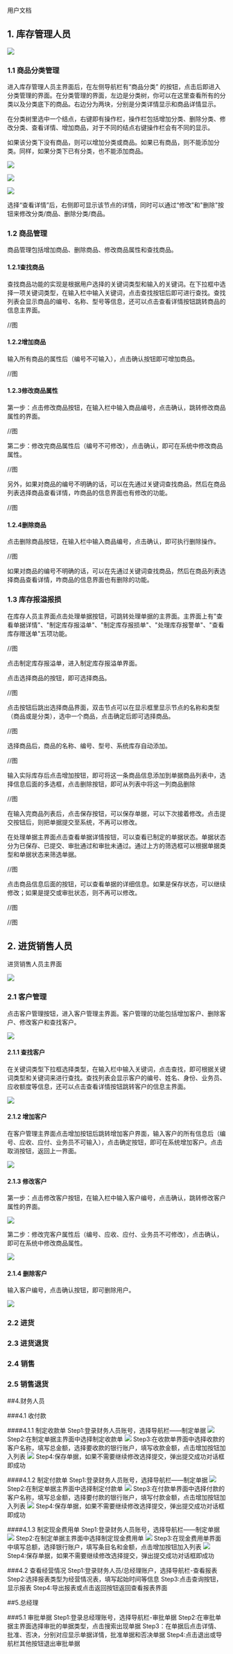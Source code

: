 用户文档



## 1. 库存管理人员

![](http://101.37.19.32:10080/FX/MSPSS/raw/master/doc/img/%E7%94%A8%E6%88%B7%E6%96%87%E6%A1%A3/%E5%BA%93%E5%AD%98%E7%AE%A1%E7%90%86%E4%BA%BA%E5%91%98%E4%B8%BB%E7%95%8C%E9%9D%A2.png)

### 1.1 商品分类管理

进入库存管理人员主界面后，在左侧导航栏有“商品分类” 的按钮，点击后即进入分类管理的界面。在分类管理的界面，左边是分类树，你可以在这里查看所有的分类以及分类底下的商品。右边分为两块，分别是分类详情显示和商品详情显示。



在分类树里选中一个结点，右键即有操作栏，操作栏包括增加分类、删除分类、修改分类、查看详情、增加商品，对于不同的结点右键操作栏会有不同的显示。

如果该分类下没有商品，则可以增加分类或商品。如果已有商品，则不能添加分类。同样，如果分类下已有分类，也不能添加商品。

![](http://101.37.19.32:10080/FX/MSPSS/raw/master/doc/img/%E7%94%A8%E6%88%B7%E6%96%87%E6%A1%A3/%E5%95%86%E5%93%81%E5%88%86%E7%B1%BB%E5%8F%B3%E9%94%AE%E6%93%8D%E4%BD%9C%E6%A0%8F1.png)

![](http://101.37.19.32:10080/FX/MSPSS/raw/master/doc/img/%E7%94%A8%E6%88%B7%E6%96%87%E6%A1%A3/%E5%95%86%E5%93%81%E5%88%86%E7%B1%BB%E5%8F%B3%E9%94%AE%E6%93%8D%E4%BD%9C%E6%A0%8F2.png)

![](http://101.37.19.32:10080/FX/MSPSS/raw/master/doc/img/%E7%94%A8%E6%88%B7%E6%96%87%E6%A1%A3/%E5%95%86%E5%93%81%E5%88%86%E7%B1%BB%E5%8F%B3%E9%94%AE%E6%93%8D%E4%BD%9C%E6%A0%8F3.png)

选择“查看详情”后，右侧即可显示该节点的详情，同时可以通过“修改”和"删除"按钮来修改分类/商品、删除分类/商品。

### 1.2 商品管理

商品管理包括增加商品、删除商品、修改商品属性和查找商品。

#### 1.2.1查找商品

查找商品功能的实现是根据用户选择的关键词类型和输入的关键词。在下拉框中选择一项关键词类型，在输入栏中输入关键词，点击查找按钮后即可进行查找。查找列表会显示商品的编号、名称、型号等信息，还可以点击查看详情按钮跳转商品的信息主界面。

//图

#### 1.2.2增加商品

输入所有商品的属性后（编号不可输入），点击确认按钮即可增加商品。

//图

#### 1.2.3修改商品属性

第一步：点击修改商品按钮，在输入栏中输入商品编号，点击确认，跳转修改商品属性的界面。

//图

第二步：修改完商品属性后（编号不可修改），点击确认，即可在系统中修改商品属性。

//图

另外，如果对商品的编号不明确的话，可以在先通过关键词查找商品，然后在商品列表选择商品查看详情，咋商品的信息界面也有修改的功能。

//图

#### 1.2.4删除商品

点击删除商品按钮，在输入栏中输入商品编号，点击确认，即可执行删除操作。

//图

如果对商品的编号不明确的话，可以在先通过关键词查找商品，然后在商品列表选择商品查看详情，咋商品的信息界面也有删除的功能。

### 1.3 库存报溢报损

在库存人员主界面点击处理单据按钮，可跳转处理单据的主界面。主界面上有"查看单据详情"、"制定库存报溢单"、"制定库存报损单"、"处理库存报警单"、"查看库存赠送单"五项功能。

//图

点击制定库存报溢单，进入制定库存报溢单界面。

点击选择商品的按钮，即可选择商品。

//图

点击按钮后跳出选择商品界面，双击节点可以在显示框里显示节点的名称和类型（商品或是分类），选中一个商品，点击确定后即可选择商品。

//图

选择商品后，商品的名称、编号、型号、系统库存自动添加。

//图

输入实际库存后点击增加按钮，即可将这一条商品信息添加到单据商品列表中，选择信息后面的多选框，点击删除按钮，即可从列表中将这一列商品删除

//图

在输入完商品列表后，点击保存按钮，可以保存单据，可以下次接着修改。点击提交按钮后，则把单据提交至系统，不再可以修改。



在处理单据主界面点击查看单据详情按钮，可以查看已制定的单据状态。单据状态分为已保存、已提交、审批通过和审批未通过。通过上方的筛选框可以根据单据类型和单据状态来筛选单据。

//图

点击商品信息后面的按钮，可以查看单据的详细信息。如果是保存状态，可以继续修改；如果是提交或审批状态，则不再可以修改。

//图

//图

## 2. 进货销售人员

进货销售人员主界面

![](http://101.37.19.32:10080/FX/MSPSS/raw/master/doc/img/%E7%94%A8%E6%88%B7%E6%96%87%E6%A1%A3/%E8%BF%9B%E8%B4%A7%E9%94%80%E5%94%AE%E4%B8%BB%E7%95%8C%E9%9D%A2.png)

### 2.1 客户管理

点击客户管理按钮，进入客户管理主界面。客户管理的功能包括增加客户、删除客户、修改客户和查找客户。

![](http://101.37.19.32:10080/FX/MSPSS/raw/master/doc/img/%E7%94%A8%E6%88%B7%E6%96%87%E6%A1%A3/%E5%AE%A2%E6%88%B7%E7%AE%A1%E7%90%86.png)

#### 2.1.1 查找客户

在关键词类型下拉框选择类型，在输入栏中输入关键词，点击查找，即可根据关键词类型和关键词来进行查找。查找列表会显示客户的编号、姓名、身份、业务员、应收额度等信息，还可以点击查看详情按钮跳转客户的信息主界面。

![](http://101.37.19.32:10080/FX/MSPSS/raw/master/doc/img/%E7%94%A8%E6%88%B7%E6%96%87%E6%A1%A3/%E6%9F%A5%E6%89%BE%E5%AE%A2%E6%88%B7.png)

#### 2.1.2 增加客户

在客户管理主界面点击增加按钮后跳转增加客户界面，输入客户的所有信息后（编号、应收、应付、业务员不可输入），点击确定按钮，即可在系统增加客户。点击取消按钮，返回上一界面。

![](http://101.37.19.32:10080/FX/MSPSS/raw/master/doc/img/%E7%94%A8%E6%88%B7%E6%96%87%E6%A1%A3/%E5%A2%9E%E5%8A%A0%E5%AE%A2%E6%88%B7.png)

#### 2.1.3 修改客户

第一步：点击修改客户按钮，在输入栏中输入客户编号，点击确认，跳转修改客户属性的界面。

![](http://101.37.19.32:10080/FX/MSPSS/raw/master/doc/img/%E7%94%A8%E6%88%B7%E6%96%87%E6%A1%A3/%E4%BF%AE%E6%94%B9%E7%94%A8%E6%88%B71.png)

第二步：修改完客户属性后（编号、应收、应付、业务员不可修改），点击确认，即可在系统中修改商品属性。

![](http://101.37.19.32:10080/FX/MSPSS/raw/master/doc/img/%E7%94%A8%E6%88%B7%E6%96%87%E6%A1%A3/%E4%BF%AE%E6%94%B9%E5%AE%A2%E6%88%B72.png)

#### 2.1.4 删除客户

输入客户编号，点击确认按钮，即可删除用户。

![](http://101.37.19.32:10080/FX/MSPSS/raw/master/doc/img/%E7%94%A8%E6%88%B7%E6%96%87%E6%A1%A3/%E5%88%A0%E9%99%A4%E5%AE%A2%E6%88%B7.png)

### 2.2 进货

### 2.3 进货退货

### 2.4 销售

### 2.5 销售退货

##4.财务人员

###4.1 收付款

####4.1.1 制定收款单
Step1:登录财务人员账号，选择导航栏——制定单据
![](http://101.37.19.32:10080/FX/MSPSS/raw/master/doc/img/QQ20180112-171507@2x.png)
Step2:在制定单据主界面中选择制定收款单
![](http://101.37.19.32:10080/FX/MSPSS/raw/master/doc/img/QQ20180112-171516@2x.png)
Step3:在收款单界面中选择收款的客户名称，填写总金额，选择要收款的银行账户，填写收款金额，点击增加按钮加入列表
![](http://101.37.19.32:10080/FX/MSPSS/raw/master/doc/img/QQ20180112-171522@2x.png)
Step4:保存单据，如果不需要继续修改选择提交，弹出提交成功对话框即成功<br/>

####4.1.2 制定付款单
Step1:登录财务人员账号，选择导航栏——制定单据
![](http://101.37.19.32:10080/FX/MSPSS/raw/master/doc/img/QQ20180112-171507@2x.png)
Step2:在制定单据主界面中选择制定付款单
![](http://101.37.19.32:10080/FX/MSPSS/raw/master/doc/img/QQ20180112-171516@2x.png)
Step3:在付款单界面中选择付款的客户名称，填写总金额，选择要付款的银行账户，填写付款金额，点击增加按钮加入列表
![](http://101.37.19.32:10080/FX/MSPSS/raw/master/doc/img/QQ20180112-171522@2x.png)
Step4:保存单据，如果不需要继续修改选择提交，弹出提交成功对话框即成功

####4.1.3 制定现金费用单
Step1:登录财务人员账号，选择导航栏——制定单据
![](http://101.37.19.32:10080/FX/MSPSS/raw/master/doc/img/QQ20180112-171507@2x.png)
Step2:在制定单据主界面中选择制定现金费用单
![](http://101.37.19.32:10080/FX/MSPSS/raw/master/doc/img/QQ20180112-171516@2x.png)
Step3:在现金费用单界面中填写总额，选择银行账户，填写条目名和金额，点击增加按钮加入列表
![](http://101.37.19.32:10080/FX/MSPSS/raw/master/doc/img/QQ20180112-171539@2x.png)
Step4:保存单据，如果不需要继续修改选择提交，弹出提交成功对话框即成功

###4.2 查看经营情况
Step1:登录财务人员/总经理账户，选择导航栏-查看报表
Step2:选择报表类型为经营情况表，填写起始时间等信息
Step3:点击查询按钮，显示报表
Step4:导出报表或点击返回按钮返回查看报表界面

##5.总经理

###5.1 审批单据
Step1:登录总经理账号，选择导航栏-审批单据
Step2:在审批单据主界面选择审批的单据类型，点击搜索出现单据
Step3：在单据后点击详情、批准、否决，分别对应显示单据详情，批准单据和否决单据
Step4:点击退出或导航栏其他按钮退出审批单据


